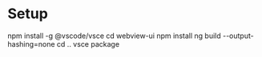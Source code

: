 # Setup

npm install -g @vscode/vsce
cd webview-ui
npm install
ng build --output-hashing=none
cd ..
vsce package
